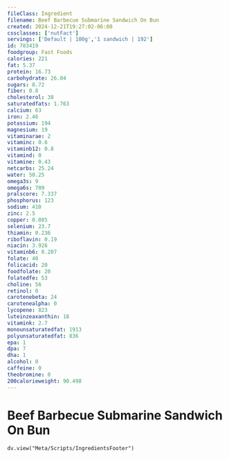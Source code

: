 ```yaml
---
fileClass: Ingredient
filename: Beef Barbecue Submarine Sandwich On Bun
created: 2024-12-21T19:27:02-06:00
cssclasses: ['nutFact']
servings: ['Default | 100g','1 sandwich | 192']
id: 783419
foodgroup: Fast Foods
calories: 221
fat: 5.37
protein: 16.73
carbohydrate: 26.04
sugars: 8.72
fiber: 0.8
cholesterol: 38
saturatedfats: 1.763
calcium: 63
iron: 2.46
potassium: 194
magnesium: 19
vitaminarae: 2
vitaminc: 0.6
vitaminb12: 0.8
vitamind: 0
vitamine: 0.43
netcarbs: 25.24
water: 50.25
omega3s: 9
omega6s: 709
pralscore: 7.337
phosphorus: 123
sodium: 410
zinc: 2.5
copper: 0.085
selenium: 23.7
thiamin: 0.236
riboflavin: 0.19
niacin: 3.926
vitaminb6: 0.207
folate: 40
folicacid: 20
foodfolate: 20
folatedfe: 53
choline: 56
retinol: 0
carotenebeta: 24
carotenealpha: 0
lycopene: 823
luteinzeaxanthin: 18
vitamink: 2.7
monounsaturatedfat: 1913
polyunsaturatedfat: 836
epa: 1
dpa: 7
dha: 1
alcohol: 0
caffeine: 0
theobromine: 0
200calorieweight: 90.498
---
```


# Beef Barbecue Submarine Sandwich On Bun

```dataviewjs
dv.view("Meta/Scripts/IngredientsFooter")
```